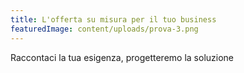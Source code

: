 ```yaml
---
title: L'offerta su misura per il tuo business
featuredImage: content/uploads/prova-3.png
---
```

Raccontaci la tua esigenza, progetteremo la soluzione